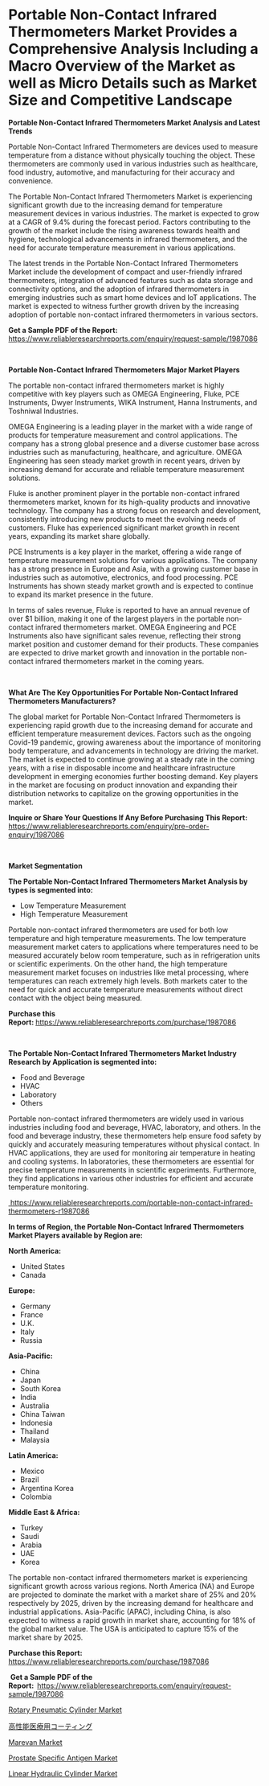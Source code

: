 <p><h1>Portable Non-Contact Infrared Thermometers Market Provides a Comprehensive Analysis Including a Macro Overview of the Market as well as Micro Details such as Market Size and Competitive Landscape</h1></p><p><strong>Portable Non-Contact Infrared Thermometers Market Analysis and Latest Trends</strong></p>
<p><p>Portable Non-Contact Infrared Thermometers are devices used to measure temperature from a distance without physically touching the object. These thermometers are commonly used in various industries such as healthcare, food industry, automotive, and manufacturing for their accuracy and convenience.</p><p>The Portable Non-Contact Infrared Thermometers Market is experiencing significant growth due to the increasing demand for temperature measurement devices in various industries. The market is expected to grow at a CAGR of 9.4% during the forecast period. Factors contributing to the growth of the market include the rising awareness towards health and hygiene, technological advancements in infrared thermometers, and the need for accurate temperature measurement in various applications.</p><p>The latest trends in the Portable Non-Contact Infrared Thermometers Market include the development of compact and user-friendly infrared thermometers, integration of advanced features such as data storage and connectivity options, and the adoption of infrared thermometers in emerging industries such as smart home devices and IoT applications. The market is expected to witness further growth driven by the increasing adoption of portable non-contact infrared thermometers in various sectors.</p></p>
<p><strong>Get a Sample PDF of the Report:&nbsp;</strong> <a href="https://www.reliableresearchreports.com/enquiry/request-sample/1987086">https://www.reliableresearchreports.com/enquiry/request-sample/1987086</a></p>
<p>&nbsp;</p>
<p><strong>Portable Non-Contact Infrared Thermometers Major Market Players</strong></p>
<p><p>The portable non-contact infrared thermometers market is highly competitive with key players such as OMEGA Engineering, Fluke, PCE Instruments, Dwyer Instruments, WIKA Instrument, Hanna Instruments, and Toshniwal Industries. </p><p>OMEGA Engineering is a leading player in the market with a wide range of products for temperature measurement and control applications. The company has a strong global presence and a diverse customer base across industries such as manufacturing, healthcare, and agriculture. OMEGA Engineering has seen steady market growth in recent years, driven by increasing demand for accurate and reliable temperature measurement solutions.</p><p>Fluke is another prominent player in the portable non-contact infrared thermometers market, known for its high-quality products and innovative technology. The company has a strong focus on research and development, consistently introducing new products to meet the evolving needs of customers. Fluke has experienced significant market growth in recent years, expanding its market share globally.</p><p>PCE Instruments is a key player in the market, offering a wide range of temperature measurement solutions for various applications. The company has a strong presence in Europe and Asia, with a growing customer base in industries such as automotive, electronics, and food processing. PCE Instruments has shown steady market growth and is expected to continue to expand its market presence in the future.</p><p>In terms of sales revenue, Fluke is reported to have an annual revenue of over $1 billion, making it one of the largest players in the portable non-contact infrared thermometers market. OMEGA Engineering and PCE Instruments also have significant sales revenue, reflecting their strong market position and customer demand for their products. These companies are expected to drive market growth and innovation in the portable non-contact infrared thermometers market in the coming years.</p></p>
<p>&nbsp;</p>
<p><strong>What Are The Key Opportunities For Portable Non-Contact Infrared Thermometers Manufacturers?</strong></p>
<p><p>The global market for Portable Non-Contact Infrared Thermometers is experiencing rapid growth due to the increasing demand for accurate and efficient temperature measurement devices. Factors such as the ongoing Covid-19 pandemic, growing awareness about the importance of monitoring body temperature, and advancements in technology are driving the market. The market is expected to continue growing at a steady rate in the coming years, with a rise in disposable income and healthcare infrastructure development in emerging economies further boosting demand. Key players in the market are focusing on product innovation and expanding their distribution networks to capitalize on the growing opportunities in the market.</p></p>
<p><strong>Inquire or Share Your Questions If Any Before Purchasing This Report:</strong> <a href="https://www.reliableresearchreports.com/enquiry/pre-order-enquiry/1987086">https://www.reliableresearchreports.com/enquiry/pre-order-enquiry/1987086</a></p>
<p>&nbsp;</p>
<p><strong>Market Segmentation</strong></p>
<p><strong>The Portable Non-Contact Infrared Thermometers Market Analysis by types is segmented into:</strong></p>
<p><ul><li>Low Temperature Measurement</li><li>High Temperature Measurement</li></ul></p>
<p><p>Portable non-contact infrared thermometers are used for both low temperature and high temperature measurements. The low temperature measurement market caters to applications where temperatures need to be measured accurately below room temperature, such as in refrigeration units or scientific experiments. On the other hand, the high temperature measurement market focuses on industries like metal processing, where temperatures can reach extremely high levels. Both markets cater to the need for quick and accurate temperature measurements without direct contact with the object being measured.</p></p>
<p><strong>Purchase this Report:&nbsp;</strong><a href="https://www.reliableresearchreports.com/purchase/1987086">https://www.reliableresearchreports.com/purchase/1987086</a></p>
<p>&nbsp;</p>
<p><strong>The Portable Non-Contact Infrared Thermometers Market Industry Research by Application is segmented into:</strong></p>
<p><ul><li>Food and Beverage</li><li>HVAC</li><li>Laboratory</li><li>Others</li></ul></p>
<p><p>Portable non-contact infrared thermometers are widely used in various industries including food and beverage, HVAC, laboratory, and others. In the food and beverage industry, these thermometers help ensure food safety by quickly and accurately measuring temperatures without physical contact. In HVAC applications, they are used for monitoring air temperature in heating and cooling systems. In laboratories, these thermometers are essential for precise temperature measurements in scientific experiments. Furthermore, they find applications in various other industries for efficient and accurate temperature monitoring.</p></p>
<p><a href="https://www.reliableresearchreports.com/portable-non-contact-infrared-thermometers-r1987086">&nbsp;https://www.reliableresearchreports.com/portable-non-contact-infrared-thermometers-r1987086</a></p>
<p><strong>In terms of Region, the Portable Non-Contact Infrared Thermometers Market Players available by Region are:</strong></p>
<p>
    <p> <strong> North America: </strong>
        <ul>
            <li>United States</li>
            <li>Canada</li>
        </ul>
        </p> 
    <p> <strong> Europe: </strong>
        <ul>
            <li>Germany</li>
            <li>France</li>
            <li>U.K.</li>
            <li>Italy</li>
            <li>Russia</li>
        </ul>
        </p> 
    <p> <strong> Asia-Pacific: </strong>
        <ul>
            <li>China</li>
            <li>Japan</li>
            <li>South Korea</li>
            <li>India</li>
            <li>Australia</li>
            <li>China Taiwan</li>
            <li>Indonesia</li>
            <li>Thailand</li>
            <li>Malaysia</li>
        </ul>
        </p> 
    <p> <strong> Latin America: </strong>
        <ul>
            <li>Mexico</li>
            <li>Brazil</li>
            <li>Argentina Korea</li>
            <li>Colombia</li>
        </ul>
        </p> 
    <p> <strong> Middle East & Africa: </strong>
        <ul>
            <li>Turkey</li>
            <li>Saudi</li>
            <li>Arabia</li>
            <li>UAE</li>
            <li>Korea</li>
        </ul>
    </p>
    </p>
<p><p>The portable non-contact infrared thermometers market is experiencing significant growth across various regions. North America (NA) and Europe are projected to dominate the market with a market share of 25% and 20% respectively by 2025, driven by the increasing demand for healthcare and industrial applications. Asia-Pacific (APAC), including China, is also expected to witness a rapid growth in market share, accounting for 18% of the global market value. The USA is anticipated to capture 15% of the market share by 2025.</p></p>
<p><strong>Purchase this Report: </strong><a href="https://www.reliableresearchreports.com/purchase/1987086">https://www.reliableresearchreports.com/purchase/1987086</a></p>
<p>&nbsp;<strong>Get a Sample PDF of the Report:&nbsp;&nbsp;</strong><a href="https://www.reliableresearchreports.com/enquiry/request-sample/1987086">https://www.reliableresearchreports.com/enquiry/request-sample/1987086</a></p>
<p><strong></strong></p>
<p><p><a href="https://github.com/marthawweekle/Market-Research-Report-List-1/blob/main/rotary-pneumatic-cylinder-market.md">Rotary Pneumatic Cylinder Market</a></p><p><a href="https://github.com/mreklxf44233/Market-Research-Report-List-2/blob/main/4452902165096.md">高性能医療用コーティング</a></p><p><a href="https://www.linkedin.com/pulse/marevan-market-size-reveals-best-marketing-channels-global-industry-x5jve">Marevan Market</a></p><p><a href="https://www.linkedin.com/pulse/prostate-specific-antigen-market-outlook-industry-overview-forecast-hpwye">Prostate Specific Antigen Market</a></p><p><a href="https://github.com/SheilaBruen2023/Market-Research-Report-List-1/blob/main/linear-hydraulic-cylinder-market.md">Linear Hydraulic Cylinder Market</a></p></p>